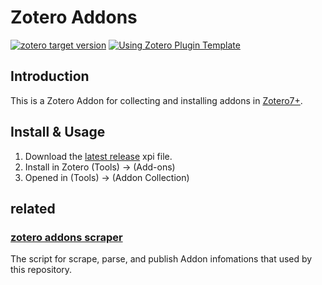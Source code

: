# Zotero Addons

[![zotero target version](https://img.shields.io/badge/Zotero-7-green?style=flat-square&logo=zotero&logoColor=CC2936)](https://www.zotero.org)
[![Using Zotero Plugin Template](https://img.shields.io/badge/Using-Zotero%20Plugin%20Template-blue?style=flat-square&logo=github)](https://github.com/windingwind/zotero-plugin-template)

## Introduction

This is a Zotero Addon for collecting and installing addons in [Zotero7+](https://www.zotero.org).

## Install & Usage

1. Download the [latest release](https://github.com/syt2/zotero-tldr/releases/latest/download/zotero-addons.xpi) xpi file.
2. Install in Zotero (Tools) -> (Add-ons)
3. Opened in (Tools) -> (Addon Collection)

## related

### [zotero addons scraper](https://github.com/syt2/zotero-addons-scraper)

The script for scrape, parse, and publish Addon infomations that used by this repository.
